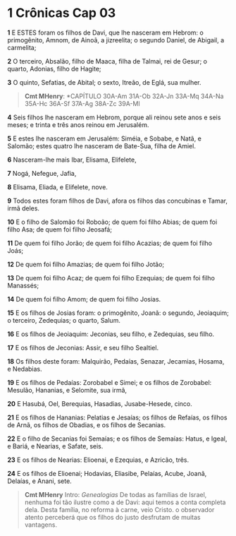# 1 Crônicas Cap 03

**1** 	E ESTES foram os filhos de Davi, que lhe nasceram em Hebrom: o primogênito, Amnom, de Ainoã, a jizreelita; o segundo Daniel, de Abigail, a carmelita;

**2** 	O terceiro, Absalão, filho de Maaca, filha de Talmai, rei de Gesur; o quarto, Adonias, filho de Hagite;

**3** 	O quinto, Sefatias, de Abital; o sexto, Itreão, de Eglá, sua mulher.

> **Cmt MHenry**: *CAPÍTULO 30A-Am 31A-Ob 32A-Jn 33A-Mq 34A-Na 35A-Hc 36A-Sf 37A-Ag 38A-Zc 39A-Ml

**4** 	Seis filhos lhe nasceram em Hebrom, porque ali reinou sete anos e seis meses; e trinta e três anos reinou em Jerusalém.

**5** 	E estes lhe nasceram em Jerusalém: Siméia, e Sobabe, e Natã, e Salomão; estes quatro lhe nasceram de Bate-Sua, filha de Amiel.

**6** 	Nasceram-lhe mais Ibar, Elisama, Elifelete,

**7** 	Nogá, Nefegue, Jafia,

**8** 	Elisama, Eliada, e Elifelete, nove.

**9** 	Todos estes foram filhos de Davi, afora os filhos das concubinas e Tamar, irmã deles.

**10** 	E o filho de Salomão foi Roboão; de quem foi filho Abias; de quem foi filho Asa; de quem foi filho Jeosafá;

**11** 	De quem foi filho Jorão; de quem foi filho Acazias; de quem foi filho Joás;

**12** 	De quem foi filho Amazias; de quem foi filho Jotão;

**13** 	De quem foi filho Acaz; de quem foi filho Ezequias; de quem foi filho Manassés;

**14** 	De quem foi filho Amom; de quem foi filho Josias.

**15** 	E os filhos de Josias foram: o primogênito, Joanã: o segundo, Jeoiaquim; o terceiro, Zedequias; o quarto, Salum.

**16** 	E os filhos de Jeoiaquim: Jeconias, seu filho, e Zedequias, seu filho.

**17** 	E os filhos de Jeconias: Assir, e seu filho Sealtiel.

**18** 	Os filhos deste foram: Malquirão, Pedaías, Senazar, Jecamias, Hosama, e Nedabias.

**19** 	E os filhos de Pedaías: Zorobabel e Simei; e os filhos de Zorobabel: Mesulão, Hananias, e Selomite, sua irmã,

**20** 	E Hasubá, Oel, Berequias, Hasadias, Jusabe-Hesede, cinco.

**21** 	E os filhos de Hananias: Pelatias e Jesaías; os filhos de Refaías, os filhos de Arnã, os filhos de Obadias, e os filhos de Secanias.

**22** 	E o filho de Secanias foi Semaías; e os filhos de Semaías: Hatus, e Igeal, e Bariá, e Nearias, e Safate, seis.

**23** 	E os filhos de Nearias: Elioenai, e Ezequias, e Azricão, três.

**24** 	E os filhos de Elioenai; Hodavias, Eliasibe, Pelaías, Acube, Joanã, Delaías, e Anani, sete.


> **Cmt MHenry** Intro: *Genealogias* De todas as famílias de Israel, nenhuma foi tão ilustre como a de Davi: aqui temos a conta completa dela. Desta família, no reforma à carne, veio Cristo. o observador atento perceberá que os filhos do justo desfrutam de muitas vantagens.
